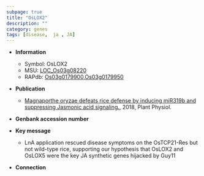 ```yaml
---
subpage: true
title: "OsLOX2"
description: ""
category: genes
tags: [disease,  ja , JA]
---
```


* **Information**  
    + Symbol: OsLOX2  
    + MSU: [LOC_Os03g08220](http://rice.plantbiology.msu.edu/cgi-bin/ORF_infopage.cgi?orf=LOC_Os03g08220)  
    + RAPdb: [Os03g0179900](http://rapdb.dna.affrc.go.jp/viewer/gbrowse_details/irgsp1?name=Os03g0179900),[Os03g0179950](http://rapdb.dna.affrc.go.jp/viewer/gbrowse_details/irgsp1?name=Os03g0179950)  

* **Publication**  
    + [Magnaporthe oryzae defeats rice defense by inducing miR319b and suppressing Jasmonic acid signaling.](http://www.ncbi.nlm.nih.gov/pubmed?term=Magnaporthe+oryzae+defeats+rice+defense+by+inducing+miR319b+and+suppressing+Jasmonic+acid+signaling.%5BTitle%5D), 2018, Plant Physiol.

* **Genbank accession number**  

* **Key message**  
    + LnA application rescued disease symptoms on the OsTCP21-Res but not wild-type rice, supporting our hypothesis that OsLOX2 and OsLOX5 were the key JA synthetic genes hijacked by Guy11

* **Connection**  



